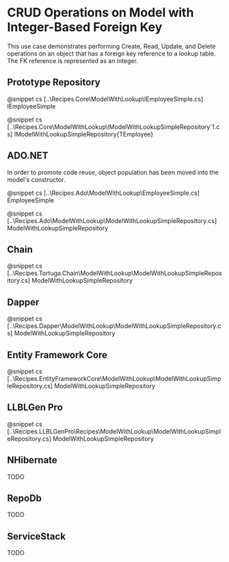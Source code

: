 ﻿# CRUD Operations on Model with Integer-Based Foreign Key

This use case demonstrates performing Create, Read, Update, and Delete operations on an object that has a foreign key reference to a lookup table. The FK reference is represented as an integer.

## Prototype Repository

@snippet cs [..\Recipes.Core\ModelWithLookup\IEmployeeSimple.cs] IEmployeeSimple

@snippet cs [..\Recipes.Core\ModelWithLookup\IModelWithLookupSimpleRepository`1.cs] IModelWithLookupSimpleRepository{TEmployee}

## ADO.NET

In order to promote code reuse, object population has been moved into the model's constructor.

@snippet cs [..\Recipes.Ado\ModelWithLookup\EmployeeSimple.cs] EmployeeSimple

@snippet cs [..\Recipes.Ado\ModelWithLookup\ModelWithLookupSimpleRepository.cs] ModelWithLookupSimpleRepository

## Chain

@snippet cs [..\Recipes.Tortuga.Chain\ModelWithLookup\ModelWithLookupSimpleRepository.cs] ModelWithLookupSimpleRepository

## Dapper

@snippet cs [..\Recipes.Dapper\ModelWithLookup\ModelWithLookupSimpleRepository.cs] ModelWithLookupSimpleRepository

## Entity Framework Core

@snippet cs [..\Recipes.EntityFrameworkCore\ModelWithLookup\ModelWithLookupSimpleRepository.cs] ModelWithLookupSimpleRepository

## LLBLGen Pro

@snippet cs [..\Recipes.LLBLGenPro\Recipes\ModelWithLookup\ModelWithLookupSimpleRepository.cs] ModelWithLookupSimpleRepository

## NHibernate

TODO

## RepoDb

TODO

## ServiceStack

TODO
